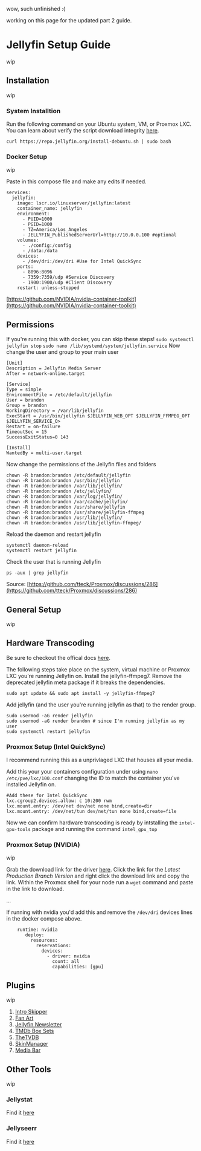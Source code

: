 wow, such unfinished :(

working on this page for the updated part 2 guide.

# Jellyfin Setup Guide
wip

## Installation
wip

### System Installtion
Run the following command on your Ubuntu system, VM, or Proxmox LXC. You can learn about verify the script download integrity [here](https://jellyfin.org/docs/general/installation/linux/).
```
curl https://repo.jellyfin.org/install-debuntu.sh | sudo bash
```

### Docker Setup
wip

Paste in this compose file and make any edits if needed.
```
services:
  jellyfin:
    image: lscr.io/linuxserver/jellyfin:latest
    container_name: jellyfin
    environment:
      - PUID=1000
      - PGID=1000
      - TZ=America/Los_Angeles
      - JELLYFIN_PublishedServerUrl=http://10.0.0.100 #optional
    volumes:
      - ./config:/config
      - /data:/data
    devices:
      - /dev/dri:/dev/dri #Use for Intel QuickSync
    ports:
      - 8096:8096
      - 7359:7359/udp #Service Discovery
      - 1900:1900/udp #Client Discovery
    restart: unless-stopped
```
[https://github.com/NVIDIA/nvidia-container-toolkit](https://github.com/NVIDIA/nvidia-container-toolkit)

## Permissions
If you're running this with docker, you can skip these steps!
```sudo systemctl jellyfin stop```
```sudo nano /lib/systemd/system/jellyfin.service```
Now change the user and group to your main user
```                      
[Unit]
Description = Jellyfin Media Server
After = network-online.target

[Service]
Type = simple
EnvironmentFile = /etc/default/jellyfin
User = brandon
Group = brandon
WorkingDirectory = /var/lib/jellyfin
ExecStart = /usr/bin/jellyfin $JELLYFIN_WEB_OPT $JELLYFIN_FFMPEG_OPT $JELLYFIN_SERVICE_O>
Restart = on-failure
TimeoutSec = 15
SuccessExitStatus=0 143

[Install]
WantedBy = multi-user.target
```
Now change the permissions of the Jellyfin files and folders
```
chown -R brandon:brandon /etc/default/jellyfin
chown -R brandon:brandon /usr/bin/jellyfin
chown -R brandon:brandon /var/lib/jellyfin/
chown -R brandon:brandon /etc/jellyfin/
chown -R brandon:brandon /var/log/jellyfin/
chown -R brandon:brandon /var/cache/jellyfin/
chown -R brandon:brandon /usr/share/jellyfin
chown -R brandon:brandon /usr/share/jellyfin-ffmpeg
chown -R brandon:brandon /usr/lib/jellyfin/
chown -R brandon:brandon /usr/lib/jellyfin-ffmpeg/
```
Reload the daemon and restart jellyfin
```
systemctl daemon-reload
systemctl restart jellyfin
```
Check the user that is running Jellyfin
```
ps -aux | grep jellyfin
```
Source: [https://github.com/tteck/Proxmox/discussions/286](https://github.com/tteck/Proxmox/discussions/286)


## General Setup
wip

## Hardware Transcoding
Be sure to checkout the offical docs [here](https://jellyfin.org/docs/general/administration/hardware-acceleration/).

The following steps take place on the system, virtual machine or Proxmox LXC you're running Jellyfin on. Install the jellyfin-ffmpeg7. Remove the deprecated jellyfin meta package if it breaks the dependencies.
```
sudo apt update && sudo apt install -y jellyfin-ffmpeg7
```
Add jellyfin (and the user you're running jellyfin as that) to the render group.
```
sudo usermod -aG render jellyfin
sudo usermod -aG render brandon # since I'm running jellyfin as my user
sudo systemctl restart jellyfin
```
### Proxmox Setup (Intel QuickSync)
I recommend running this as a unprivlaged LXC that houses all your media. 

Add this your your containers configuration under using  `nano /etc/pve/lxc/100.conf` changing the ID to match the container you've installed Jellyfin on.
```
#Add these for Intel QuickSync
lxc.cgroup2.devices.allow: c 10:200 rwm
lxc.mount.entry: /dev/net dev/net none bind,create=dir
lxc.mount.entry: /dev/net/tun dev/net/tun none bind,create=file
```
Now we can confirm hardware transcoding is ready by intstalling the `intel-gpu-tools` package and running the command `intel_gpu_top`

### Proxmox Setup (NVIDIA)
wip 

Grab the download link for the driver [here](https://www.nvidia.com/en-us/drivers/unix/). Click the link for the _Latest Production Branch Version_ and right click the download link and copy the link. Within the Proxmox shell for your node run a `wget` command and paste in the link to download.

...

If running with nvidia you'd add this and remove the `/dev/dri` devices lines in the docker compose above.
```
    runtime: nvidia
       deploy:
         resources:
           reservations:
             devices:
               - driver: nvidia
                 count: all
                 capabilities: [gpu]
```


## Plugins
wip

1. [Intro Skipper](https://github.com/intro-skipper/intro-skipper)
2. [Fan Art](https://github.com/jellyfin/jellyfin-plugin-fanart)
3. [Jellyfin Newsletter](https://github.com/Cloud9Developer/Jellyfin-Newsletter-Plugin)
4. [TMDb Box Sets](https://github.com/jellyfin/jellyfin-plugin-tmdbboxsets)
5. [TheTVDB](https://github.com/jellyfin/jellyfin-plugin-tvdb)
6. [SkinManager](https://github.com/danieladov/jellyfin-plugin-skin-manager)
7. [Media Bar](https://github.com/IAmParadox27/jellyfin-plugin-media-bar)

## Other Tools
wip

### Jellystat
Find it [here](https://github.com/CyferShepard/Jellystat)

### Jellyseerr
Find it [here](https://github.com/fallenbagel/jellyseerr)


